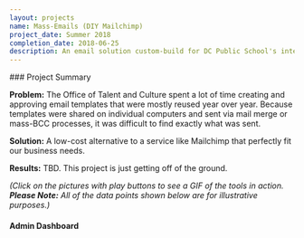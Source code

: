 ```yaml
---
layout: projects
name: Mass-Emails (DIY Mailchimp)
project_date: Summer 2018
completion_date: 2018-06-25
description: An email solution custom-build for DC Public School's internal communication needs.
---
```


<div class="panel panel-default" markdown="1">
<div class="panel-body" markdown="1">
<div class="page-header" markdown="1">
### Project Summary
</div>

__Problem:__ The Office of Talent and Culture spent a lot of time creating and approving email templates that were mostly reused year over year. Because templates were shared on individual computers and sent via mail merge or mass-BCC processes, it was difficult to find exactly what was sent.

__Solution:__ A low-cost alternative to a service like Mailchimp that perfectly fit our business needs.

__Results:__ TBD. This project is just getting off of the ground.
</div>
</div>

_(Click on the pictures with play buttons to see a GIF of the tools in action. __Please Note:__ All of the data points shown below are for illustrative purposes.)_

#### Admin Dashboard
